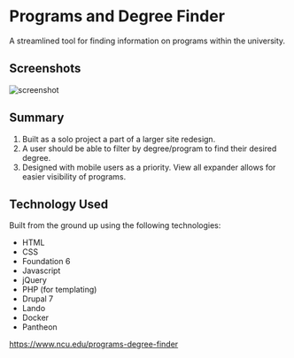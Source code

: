# Programs and Degree Finder

A streamlined tool for finding information on programs within the university.

## Screenshots

![screenshot](https://user-images.githubusercontent.com/32127270/68886913-4bef5c00-06d5-11ea-8bda-83ef5b3f7316.png)

## Summary

1. Built as a solo project a part of a larger site redesign.
1. A user should be able to filter by degree/program to find their desired degree.
1. Designed with mobile users as a priority. View all expander allows for easier visibility of programs.

## Technology Used

Built from the ground up using the following technologies:

- HTML
- CSS
- Foundation 6
- Javascript
- jQuery
- PHP (for templating)
- Drupal 7
- Lando
- Docker
- Pantheon

https://www.ncu.edu/programs-degree-finder
